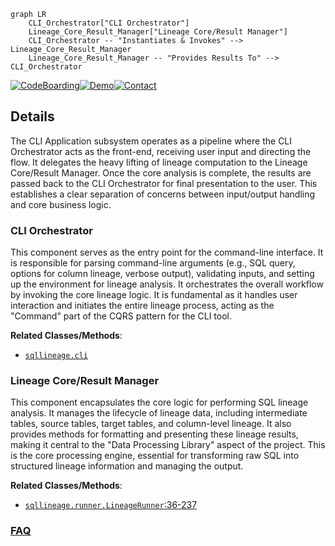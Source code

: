 ```mermaid
graph LR
    CLI_Orchestrator["CLI Orchestrator"]
    Lineage_Core_Result_Manager["Lineage Core/Result Manager"]
    CLI_Orchestrator -- "Instantiates & Invokes" --> Lineage_Core_Result_Manager
    Lineage_Core_Result_Manager -- "Provides Results To" --> CLI_Orchestrator
```

[![CodeBoarding](https://img.shields.io/badge/Generated%20by-CodeBoarding-9cf?style=flat-square)](https://github.com/CodeBoarding/GeneratedOnBoardings)[![Demo](https://img.shields.io/badge/Try%20our-Demo-blue?style=flat-square)](https://www.codeboarding.org/demo)[![Contact](https://img.shields.io/badge/Contact%20us%20-%20contact@codeboarding.org-lightgrey?style=flat-square)](mailto:contact@codeboarding.org)

## Details

The CLI Application subsystem operates as a pipeline where the CLI Orchestrator acts as the front-end, receiving user input and directing the flow. It delegates the heavy lifting of lineage computation to the Lineage Core/Result Manager. Once the core analysis is complete, the results are passed back to the CLI Orchestrator for final presentation to the user. This establishes a clear separation of concerns between input/output handling and core business logic.

### CLI Orchestrator
This component serves as the entry point for the command-line interface. It is responsible for parsing command-line arguments (e.g., SQL query, options for column lineage, verbose output), validating inputs, and setting up the environment for lineage analysis. It orchestrates the overall workflow by invoking the core lineage logic. It is fundamental as it handles user interaction and initiates the entire lineage process, acting as the "Command" part of the CQRS pattern for the CLI tool.


**Related Classes/Methods**:

- <a href="https://github.com/reata/sqllineage/blob/master/sqllineage/cli.py" target="_blank" rel="noopener noreferrer">`sqllineage.cli`</a>


### Lineage Core/Result Manager
This component encapsulates the core logic for performing SQL lineage analysis. It manages the lifecycle of lineage data, including intermediate tables, source tables, target tables, and column-level lineage. It also provides methods for formatting and presenting these lineage results, making it central to the "Data Processing Library" aspect of the project. This is the core processing engine, essential for transforming raw SQL into structured lineage information and managing the output.


**Related Classes/Methods**:

- <a href="https://github.com/reata/sqllineage/blob/master/sqllineage/runner.py#L36-L237" target="_blank" rel="noopener noreferrer">`sqllineage.runner.LineageRunner`:36-237</a>




### [FAQ](https://github.com/CodeBoarding/GeneratedOnBoardings/tree/main?tab=readme-ov-file#faq)